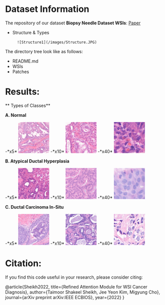 # Dataset Information

The repository of our dataset **Biopsy Needle Dataset WSIs**: [Paper](https://example.com/)

- Structure & Types
		
		![Structure1](/images/Structure.JPG)
		
The directory tree look like as follows:

- README.md
- WSIs
- Patches
  
# Results:

** Types of Classes**

**A. Normal**

<p float="left">
-*x5*  <img src="/images/A-x5.png" width="100" height="100"" />
-*x10* <img src="/images/A-x10.png" width="100" height="100"" /> 
-*x40* <img src="/images/A-x40.png" width="100" height="100"" />
</p>

**B. Atypical Ductal Hyperplasia**

<p float="left">
-*x5*  <img src="/images/B-x5.png" width="100" height="100"" />
-*x10* <img src="/images/B-x10.png" width="100" height="100"" /> 
-*x40* <img src="/images/B-x40.png" width="100" height="100"" />
</p>

**C. Ductal Carcinoma In-Situ**

<p float="left">
-*x5*  <img src="/images/C-x5.png" width="100" height="100"" />
-*x10* <img src="/images/C-x10.png" width="100" height="100"" /> 
-*x40* <img src="/images/C-x40.png" width="100" height="100"" />
</p>

# Citation:

If you find this code useful in your research, please consider citing:

@article{Sheikh2022,
  title={Refined Attention Module for WSI Cancer Diagnosis},
  author={Taimoor Shakeel Sheikh, Jee Yeon Kim, Migyung Cho},
  journal={arXiv preprint arXiv:IEEE ECBIOS},
  year={2022}
}